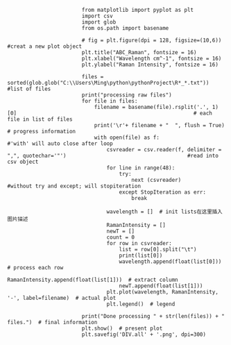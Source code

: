 <!-- # data_process_python -->
<!-- Read multiple txt files and plot them  -->








                            from matplotlib import pyplot as plt
                            import csv
                            import glob
                            from os.path import basename

                            # fig = plt.figure(dpi = 128, figsize=(10,6))                        #creat a new plot object
                            plt.title("ABC_Raman", fontsize = 16)
                            plt.xlabel("Wavelength cm^-1", fontsize = 16)
                            plt.ylabel("Raman Intensity", fontsize = 16)

                            files = sorted(glob.glob("C:\\Users\Ming\python\pythonProject\R*_*.txt"))   #list of files
                            print("processing raw files")
                            for file in files:
                                filename = basename(file).rsplit('.', 1)[0]                                                         # each file in list of files
                                print('\r'+ filename + "  ", flush = True)                                                              # progress information
                                with open(file) as f:                                                                                #'with' will auto close after loop
                                    csvreader = csv.reader(f, delimiter = ",", quotechar='"')                                       #read into csv object
                                    for line in range(48):
                                        try:
                                            next (csvreader)                                                                       #without try and except; will stopiteration
                                        except StopIteration as err:
                                            break

                                    wavelength = []  # init lists在这里插入图片描述
                                    RamanIntensity = []
                                    newT = []
                                    count = 0
                                    for row in csvreader:
                                        list = row[0].split("\t")
                                        print(list[0])
                                        wavelength.append(float(list[0]))  # process each row
                                        RamanIntensity.append(float(list[1]))  # extract column
                                        newT.append(float(list[1]))
                                    plt.plot(wavelength, RamanIntensity, '-', label=filename)  # actual plot
                                    plt.legend()  # legend

                            print("Done processing " + str(len(files)) + " files.")  # final information
                            plt.show()  # present plot
                            plt.savefig('DIV.all' + '.png', dpi=300)

